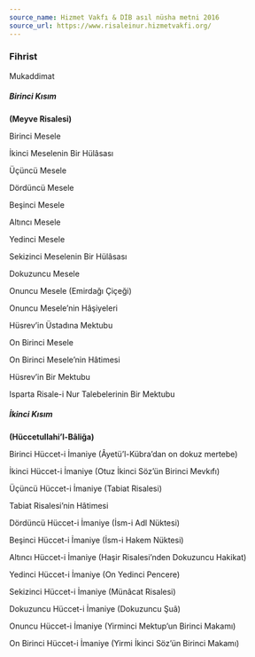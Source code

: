 ```yaml
---
source_name: Hizmet Vakfı & DİB asıl nüsha metni 2016
source_url: https://www.risaleinur.hizmetvakfi.org/
---
```

### Fihrist
Mukaddimat

##### Birinci Kısım
**(Meyve Risalesi)**

Birinci Mesele

İkinci Meselenin Bir Hülâsası

Üçüncü Mesele

Dördüncü Mesele

Beşinci Mesele

Altıncı Mesele

Yedinci Mesele

Sekizinci Meselenin Bir Hülâsası

Dokuzuncu Mesele

Onuncu Mesele (Emirdağı Çiçeği)

Onuncu Mesele’nin Hâşiyeleri

Hüsrev’in Üstadına Mektubu

On Birinci Mesele

On Birinci Mesele’nin Hâtimesi

Hüsrev’in Bir Mektubu

Isparta Risale-i Nur Talebelerinin Bir Mektubu

##### İkinci Kısım
**(Hüccetullahi’l-Bâliğa)**

Birinci Hüccet-i İmaniye (Âyetü’l-Kübra’dan on dokuz mertebe)

İkinci Hüccet-i İmaniye (Otuz İkinci Söz’ün Birinci Mevkıfı)

Üçüncü Hüccet-i İmaniye (Tabiat Risalesi)

Tabiat Risalesi’nin Hâtimesi

Dördüncü Hüccet-i İmaniye (İsm-i Adl Nüktesi)

Beşinci Hüccet-i İmaniye (İsm-i Hakem Nüktesi)

Altıncı Hüccet-i İmaniye (Haşir Risalesi’nden Dokuzuncu Hakikat)

Yedinci Hüccet-i İmaniye (On Yedinci Pencere)

Sekizinci Hüccet-i İmaniye (Münâcat Risalesi)

Dokuzuncu Hüccet-i İmaniye (Dokuzuncu Şuâ)

Onuncu Hüccet-i İmaniye (Yirminci Mektup’un Birinci Makamı)

On Birinci Hüccet-i İmaniye (Yirmi İkinci Söz’ün Birinci Makamı)

